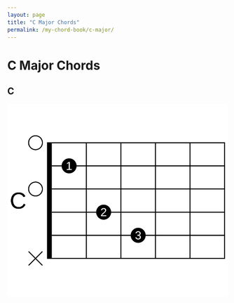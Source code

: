 ```yaml
---
layout: page
title: "C Major Chords"
permalink: /my-chord-book/c-major/
---
```

# C Major Chords

## C
![](./images/C.svg)
